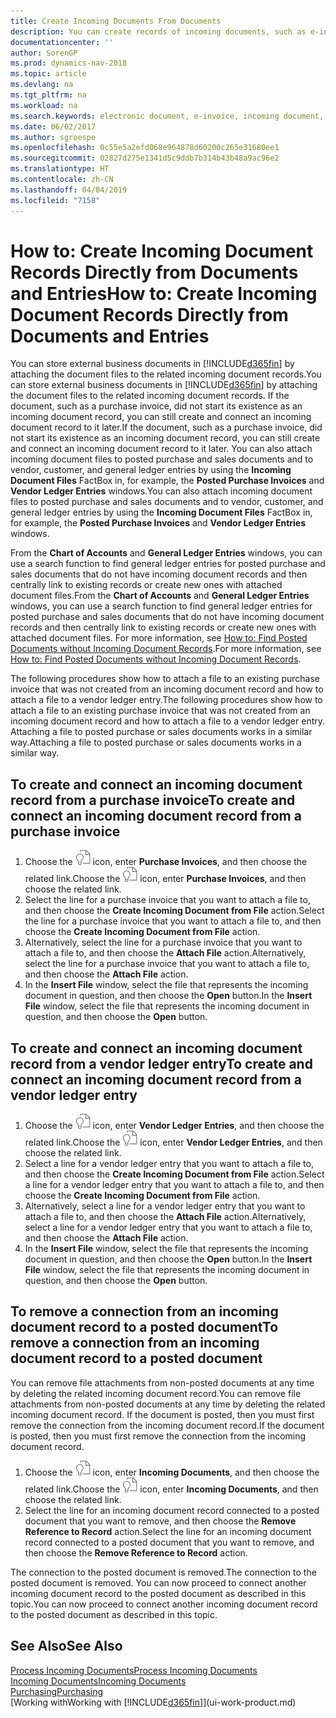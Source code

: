 ```yaml
---
title: Create Incoming Documents From Documents
description: You can create records of incoming documents, such as e-invoices, and manage OCR tasks, eCommerce, and document exchange.
documentationcenter: ''
author: SorenGP
ms.prod: dynamics-nav-2018
ms.topic: article
ms.devlang: na
ms.tgt_pltfrm: na
ms.workload: na
ms.search.keywords: electronic document, e-invoice, incoming document, OCR, ecommerce, document exchange, import invoice
ms.date: 06/02/2017
ms.author: sgroespe
ms.openlocfilehash: 0c55e5a2efd068e964878d60200c265e31680ee1
ms.sourcegitcommit: 02827d275e1341d5c9ddb7b314b43b48a9ac96e2
ms.translationtype: HT
ms.contentlocale: zh-CN
ms.lasthandoff: 04/04/2019
ms.locfileid: "7158"
---
```

# <a name="how-to-create-incoming-document-records-directly-from-documents-and-entries"></a><span data-ttu-id="49413-103">How to: Create Incoming Document Records Directly from Documents and Entries</span><span class="sxs-lookup"><span data-stu-id="49413-103">How to: Create Incoming Document Records Directly from Documents and Entries</span></span>
<span data-ttu-id="49413-104">You can store external business documents in [!INCLUDE[d365fin](includes/d365fin_md.md)] by attaching the document files to the related incoming document records.</span><span class="sxs-lookup"><span data-stu-id="49413-104">You can store external business documents in [!INCLUDE[d365fin](includes/d365fin_md.md)] by attaching the document files to the related incoming document records.</span></span> <span data-ttu-id="49413-105">If the document, such as a purchase invoice, did not start its existence as an incoming document record, you can still create and connect an incoming document record to it later.</span><span class="sxs-lookup"><span data-stu-id="49413-105">If the document, such as a purchase invoice, did not start its existence as an incoming document record, you can still create and connect an incoming document record to it later.</span></span> <span data-ttu-id="49413-106">You can also attach incoming document files to posted purchase and sales documents and to vendor, customer, and general ledger entries by using the **Incoming Document Files** FactBox in, for example, the **Posted Purchase Invoices** and **Vendor Ledger Entries** windows.</span><span class="sxs-lookup"><span data-stu-id="49413-106">You can also attach incoming document files to posted purchase and sales documents and to vendor, customer, and general ledger entries by using the **Incoming Document Files** FactBox in, for example, the **Posted Purchase Invoices** and **Vendor Ledger Entries** windows.</span></span>

<span data-ttu-id="49413-107">From the **Chart of Accounts** and **General Ledger Entries** windows, you can use a search function to find general ledger entries for posted purchase and sales documents that do not have incoming document records and then centrally link to existing records or create new ones with attached document files.</span><span class="sxs-lookup"><span data-stu-id="49413-107">From the **Chart of Accounts** and **General Ledger Entries** windows, you can use a search function to find general ledger entries for posted purchase and sales documents that do not have incoming document records and then centrally link to existing records or create new ones with attached document files.</span></span> <span data-ttu-id="49413-108">For more information, see [How to: Find Posted Documents without Incoming Document Records](across-how-find-posted-documents-without-income-document-records.md).</span><span class="sxs-lookup"><span data-stu-id="49413-108">For more information, see [How to: Find Posted Documents without Incoming Document Records](across-how-find-posted-documents-without-income-document-records.md).</span></span>

<span data-ttu-id="49413-109">The following procedures show how to attach a file to an existing purchase invoice that was not created from an incoming document record and how to attach a file to a vendor ledger entry.</span><span class="sxs-lookup"><span data-stu-id="49413-109">The following procedures show how to attach a file to an existing purchase invoice that was not created from an incoming document record and how to attach a file to a vendor ledger entry.</span></span> <span data-ttu-id="49413-110">Attaching a file to posted purchase or sales documents works in a similar way.</span><span class="sxs-lookup"><span data-stu-id="49413-110">Attaching a file to posted purchase or sales documents works in a similar way.</span></span>

## <a name="to-create-and-connect-an-incoming-document-record-from-a-purchase-invoice"></a><span data-ttu-id="49413-111">To create and connect an incoming document record from a purchase invoice</span><span class="sxs-lookup"><span data-stu-id="49413-111">To create and connect an incoming document record from a purchase invoice</span></span>
1. <span data-ttu-id="49413-112">Choose the ![Search for Page or Report](media/ui-search/search_small.png "Search for Page or Report icon") icon, enter **Purchase Invoices**, and then choose the related link.</span><span class="sxs-lookup"><span data-stu-id="49413-112">Choose the ![Search for Page or Report](media/ui-search/search_small.png "Search for Page or Report icon") icon, enter **Purchase Invoices**, and then choose the related link.</span></span>
2. <span data-ttu-id="49413-113">Select the line for a purchase invoice that you want to attach a file to, and then choose the **Create Incoming Document from File** action.</span><span class="sxs-lookup"><span data-stu-id="49413-113">Select the line for a purchase invoice that you want to attach a file to, and then choose the **Create Incoming Document from File** action.</span></span>
3. <span data-ttu-id="49413-114">Alternatively, select the line for a purchase invoice that you want to attach a file to, and then choose the **Attach File** action.</span><span class="sxs-lookup"><span data-stu-id="49413-114">Alternatively, select the line for a purchase invoice that you want to attach a file to, and then choose the **Attach File** action.</span></span>
4. <span data-ttu-id="49413-115">In the **Insert File** window, select the file that represents the incoming document in question, and then choose the **Open** button.</span><span class="sxs-lookup"><span data-stu-id="49413-115">In the **Insert File** window, select the file that represents the incoming document in question, and then choose the **Open** button.</span></span>

## <a name="to-create-and-connect-an-incoming-document-record-from-a-vendor-ledger-entry"></a><span data-ttu-id="49413-116">To create and connect an incoming document record from a vendor ledger entry</span><span class="sxs-lookup"><span data-stu-id="49413-116">To create and connect an incoming document record from a vendor ledger entry</span></span>
1. <span data-ttu-id="49413-117">Choose the ![Search for Page or Report](media/ui-search/search_small.png "Search for Page or Report icon") icon, enter **Vendor Ledger Entries**, and then choose the related link.</span><span class="sxs-lookup"><span data-stu-id="49413-117">Choose the ![Search for Page or Report](media/ui-search/search_small.png "Search for Page or Report icon") icon, enter **Vendor Ledger Entries**, and then choose the related link.</span></span>
2. <span data-ttu-id="49413-118">Select a line for a vendor ledger entry that you want to attach a file to, and then choose the **Create Incoming Document from File** action.</span><span class="sxs-lookup"><span data-stu-id="49413-118">Select a line for a vendor ledger entry that you want to attach a file to, and then choose the **Create Incoming Document from File** action.</span></span>
3. <span data-ttu-id="49413-119">Alternatively, select a line for a vendor ledger entry that you want to attach a file to, and then choose the **Attach File** action.</span><span class="sxs-lookup"><span data-stu-id="49413-119">Alternatively, select a line for a vendor ledger entry that you want to attach a file to, and then choose the **Attach File** action.</span></span>
4. <span data-ttu-id="49413-120">In the **Insert File** window, select the file that represents the incoming document in question, and then choose the **Open** button.</span><span class="sxs-lookup"><span data-stu-id="49413-120">In the **Insert File** window, select the file that represents the incoming document in question, and then choose the **Open** button.</span></span>

## <a name="to-remove-a-connection-from-an-incoming-document-record-to-a-posted-document"></a><span data-ttu-id="49413-121">To remove a connection from an incoming document record to a posted document</span><span class="sxs-lookup"><span data-stu-id="49413-121">To remove a connection from an incoming document record to a posted document</span></span>
<span data-ttu-id="49413-122">You can remove file attachments from non-posted documents at any time by deleting the related incoming document record.</span><span class="sxs-lookup"><span data-stu-id="49413-122">You can remove file attachments from non-posted documents at any time by deleting the related incoming document record.</span></span> <span data-ttu-id="49413-123">If the document is posted, then you must first remove the connection from the incoming document record.</span><span class="sxs-lookup"><span data-stu-id="49413-123">If the document is posted, then you must first remove the connection from the incoming document record.</span></span>

1. <span data-ttu-id="49413-124">Choose the ![Search for Page or Report](media/ui-search/search_small.png "Search for Page or Report icon") icon, enter **Incoming Documents**, and then choose the related link.</span><span class="sxs-lookup"><span data-stu-id="49413-124">Choose the ![Search for Page or Report](media/ui-search/search_small.png "Search for Page or Report icon") icon, enter **Incoming Documents**, and then choose the related link.</span></span>
2. <span data-ttu-id="49413-125">Select the line for an incoming document record connected to a posted document that you want to remove, and then choose the **Remove Reference to Record** action.</span><span class="sxs-lookup"><span data-stu-id="49413-125">Select the line for an incoming document record connected to a posted document that you want to remove, and then choose the **Remove Reference to Record** action.</span></span>

<span data-ttu-id="49413-126">The connection to the posted document is removed.</span><span class="sxs-lookup"><span data-stu-id="49413-126">The connection to the posted document is removed.</span></span> <span data-ttu-id="49413-127">You can now proceed to connect another incoming document record to the posted document as described in this topic.</span><span class="sxs-lookup"><span data-stu-id="49413-127">You can now proceed to connect another incoming document record to the posted document as described in this topic.</span></span>

## <a name="see-also"></a><span data-ttu-id="49413-128">See Also</span><span class="sxs-lookup"><span data-stu-id="49413-128">See Also</span></span>
[<span data-ttu-id="49413-129">Process Incoming Documents</span><span class="sxs-lookup"><span data-stu-id="49413-129">Process Incoming Documents</span></span>](across-process-income-documents.md)  
[<span data-ttu-id="49413-130">Incoming Documents</span><span class="sxs-lookup"><span data-stu-id="49413-130">Incoming Documents</span></span>](across-income-documents.md)  
[<span data-ttu-id="49413-131">Purchasing</span><span class="sxs-lookup"><span data-stu-id="49413-131">Purchasing</span></span>](purchasing-manage-purchasing.md)  
[<span data-ttu-id="49413-132">Working with</span><span class="sxs-lookup"><span data-stu-id="49413-132">Working with</span></span> [!INCLUDE[d365fin](includes/d365fin_md.md)]](ui-work-product.md)
